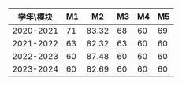 
| 学年\\模块    | M1  | M2    | M3  | M4  | M5  |
| --------- | --- | ----- | --- | --- | --- |
| 2020-2021 | 71  | 83.32 | 68  | 60  | 69  |
| 2021-2022 | 63  | 82.32 | 63  | 60  | 60  |
| 2022-2023 | 60  | 87.48 | 60  | 60  | 60  |
| 2023-2024 | 60  | 82.69 | 60  | 60  | 60  |
